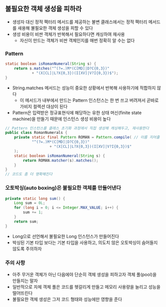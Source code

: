## 불필요한 객체 생성을 피하라

- 생성자 대신 정적 팩터리 메서드를 제공하는 불변 클래스에서는 정적 팩터리 메서드를 새용해 불필요한 객체 생성을 피할 수 있다
- 생성 비용이 비싼 객체가 반복해서 필요하다면 캐싱하여 재사용
  - 자신이 만드는 객체가 비싼 객체인지를 매번 정확히 알 수는 없다

### Pattern

```java
static boolean isRomanNumeral(String s) {
    return s.matches("^(?=.)M*(C[MD]|D?C{0,3})"
            + "(X[CL]|L?X{0,3})(I[XV]|V?I{0,3})$");
}
```

- String.matches 메서드는 성능이 중요한 상황에서 반복해 사용하기에 적합하지 않다
  - 이 메서드가 내부에서 만드는 Pattern 인스턴스는 한 번 쓰고 버려져서 곧바로 가비지 컬렉션 대상이 된다
- Pattern은 입력받은 정규표현식에 해당하는 유한 상태 머신(finite state machine)을 만들기 때문에 인스턴스 생성 비용이 높다

```java
// Pattern 인스턴스를 클래스 초기화 과정에서 직접 생성해 캐싱해두고, 재사용한다
public class RomanNumerals {
    private static final Pattern ROMAN = Pattern.compile( // 이름 지어줄 수 있음
            "^(?=.)M*(C[MD]|D?C{0,3})"
                    + "(X[CL]|L?X{0,3})(I[XV]|V?I{0,3})$"
    );
    static boolean isRomanNumeral(String s) {
        return ROMAN.matcher(s).matches();
    }
}
// 코드도 좀 더 명확해진다
```

### 오토박싱(auto boxing)은 불필요한 객체를 만들어낸다

```java
private static long sum() {
    Long sum = 0L;
    for (long i = 0; i <= Integer.MAX_VALUE; i++) {
        sum += 1;
    }
    return sum;
}
```

- Long으로 선언해서 불필요한 Long 인스턴스가 만들어진다
- 박싱된 기본 타입 보다는 기본 타입을 사용하고, 의도치 않은 오토박싱이 숨어들지 않도록 주의하자

### 주의 사항

- 아주 무거운 객체가 아닌 다음에야 단순히 객체 생성을 피하고자 객체 풀(pool)을 만들지는 말자
- 일반적으로 자체 객체 풀은 코드를 헷갈리게 만들고 메모리 사용량을 늘리고 성능을 떨어뜨린다
- 불필요한 객체 생성은 그저 코드 형태와 성능에만 영향을 준다
